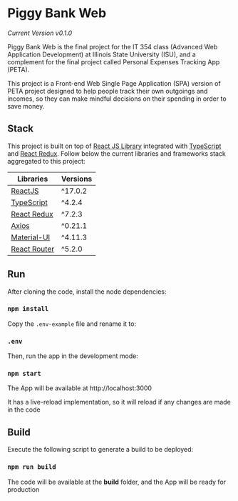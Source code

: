 # Piggy Bank Web

_Current Version v0.1.0_

Piggy Bank Web is the final project for the IT 354 class (Advanced Web Application Development) 
at Illinois State University (ISU), and a complement for the final project called 
Personal Expenses Tracking App (PETA). 

This project is a Front-end Web Single Page Application (SPA) version of PETA project 
designed to help people track their own outgoings and incomes, so they can 
make mindful decisions on their spending in order to save money. 

## Stack

This project is built on top of [React JS Library](https://reactjs.org/) integrated with 
[TypeScript](https://www.typescriptlang.org/) and 
[React Redux](https://react-redux.js.org/). 
Follow below the current libraries and frameworks stack aggregated to this project:

| Libraries                                                         | Versions    |
| ----------------------------------------------------------------- | ----------- |
| [ReactJS](https://reactjs.org/)                                   | ^17.0.2     |
| [TypeScript](https://www.typescriptlang.org/)                     | ^4.2.4      |
| [React Redux](https://react-redux.js.org/)                        | ^7.2.3      |
| [Axios](https://github.com/axios/axios)                           | ^0.21.1     |
| [Material-UI](https://material-ui.com/)                           | ^4.11.3     |
| [React Router](https://reactrouter.com/web/guides/quick-start)    | ^5.2.0      |


## Run

After cloning the code, install the node dependencies:

### `npm install`

Copy the `.env-example` file and rename it to:

### `.env`

Then, run the app in the development mode:

### `npm start`

The App will be available at http://localhost:3000

It has a live-reload implementation, so it will reload if any changes are made in the code

## Build

Execute the following script to generate a build to be deployed:

### `npm run build`

The code will be available at the **build** folder, and the App will be ready for production